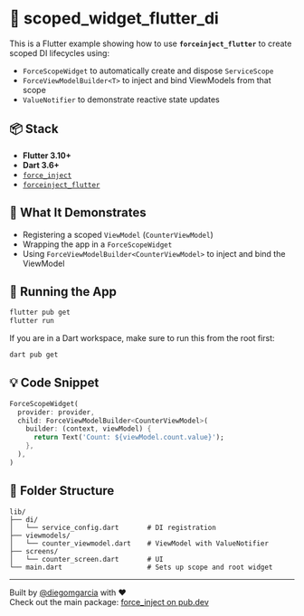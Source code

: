 # 🔁 scoped_widget_flutter_di

This is a Flutter example showing how to use **`forceinject_flutter`** to create scoped DI lifecycles using:

- `ForceScopeWidget` to automatically create and dispose `ServiceScope`
- `ForceViewModelBuilder<T>` to inject and bind ViewModels from that scope
- `ValueNotifier` to demonstrate reactive state updates

## 📦 Stack

- **Flutter 3.10+**
- **Dart 3.6+**
- [`force_inject`](../../packages/force_inject)
- [`forceinject_flutter`](../../packages/force_inject_flutter)

## 🧪 What It Demonstrates

- Registering a scoped `ViewModel` (`CounterViewModel`)
- Wrapping the app in a `ForceScopeWidget`
- Using `ForceViewModelBuilder<CounterViewModel>` to inject and bind the ViewModel

## 🚀 Running the App

```bash
flutter pub get
flutter run
```

If you are in a Dart workspace, make sure to run this from the root first:

```bash
dart pub get
```

## 💡 Code Snippet

```dart
ForceScopeWidget(
  provider: provider,
  child: ForceViewModelBuilder<CounterViewModel>(
    builder: (context, viewModel) {
      return Text('Count: ${viewModel.count.value}');
    },
  ),
)
```

## 🧼 Folder Structure

```
lib/
├── di/
│   └── service_config.dart       # DI registration
├── viewmodels/
│   └── counter_viewmodel.dart    # ViewModel with ValueNotifier
├── screens/
│   └── counter_screen.dart       # UI
└── main.dart                     # Sets up scope and root widget
```

---

Built by [@diegomgarcia](https://github.com/diegomgarcia) with ❤️  
Check out the main package: [force_inject on pub.dev](https://pub.dev/packages/force_inject)
